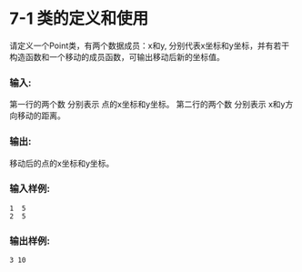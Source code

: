 # 7-1 类的定义和使用
请定义一个Point类，有两个数据成员：x和y, 分别代表x坐标和y坐标，并有若干构造函数和一个移动的成员函数，可输出移动后新的坐标值。

### 输入:

第一行的两个数 分别表示 点的x坐标和y坐标。 第二行的两个数 分别表示 x和y方向移动的距离。

### 输出:

移动后的点的x坐标和y坐标。

### 输入样例:

    
    
    1  5
    2  5
    
    

### 输出样例:

    
    
    3 10
    

